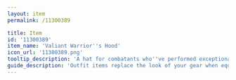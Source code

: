 ```yaml
---
layout: item
permalink: /11300389

title: Item
id: '11300389'
item_name: 'Valiant Warrior''s Hood'
icon_url: '11300389.png'
tooltip_description: 'A hat for combatants who''ve performed exceptionally in guild championships. Only the most worthy can wear it.'
guide_description: 'Outfit items replace the look of your gear when equipped.'
---
```

